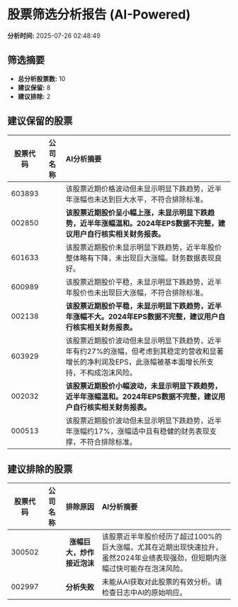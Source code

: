# 股票筛选分析报告 (AI-Powered)

**分析时间:** 2025-07-26 02:48:49

## 筛选摘要

- **总分析股票数:** 10
- **建议保留:** 8
- **建议排除:** 2

## 建议保留的股票

| 股票代码 | 公司名称 | AI分析摘要 |
|:---:|:---:|:---|
| 603893 |  | 该股票近期价格波动但未显示明显下跌趋势，近半年涨幅也未达到巨大水平，不符合排除标准。 |
| 002850 |  | **该股票近期股价呈小幅上涨，未显示明显下跌趋势，近半年涨幅温和。2024年EPS数据不完整，建议用户自行核实相关财务报表。** |
| 601633 |  | 该股票近期股价未显示明显下跌趋势，近半年股价整体略有下降，未出现巨大涨幅。财务数据表现良好。 |
| 600989 |  | 该股票近期股价平稳，未显示明显下跌趋势，近半年股价也未出现巨大涨幅，不符合排除标准。 |
| 002138 |  | **该股票近期股价平稳，未显示明显下跌趋势，近半年涨幅不大。2024年EPS数据不完整，建议用户自行核实相关财务报表。** |
| 603929 |  | 该股票近期股价波动但未显示明显下跌趋势，近半年有约27%的涨幅，但考虑到其稳定的营收和显著增长的净利润及EPS，此涨幅被基本面增长所支持，不构成泡沫风险。 |
| 002032 |  | **该股票近期股价小幅波动，未显示明显下跌趋势，近半年涨幅温和。2024年EPS数据不完整，建议用户自行核实相关财务报表。** |
| 000513 |  | 该股票近期股价波动但未显示明显下跌趋势，近半年涨幅约17%，涨幅适中且有稳健的财务表现支撑，不符合排除标准。 |

## 建议排除的股票

| 股票代码 | 公司名称 | 排除原因 | AI分析摘要 |
|:---:|:---:|:---:|:---|
| 300502 |  | **涨幅巨大，炒作接近泡沫** | 该股票近半年股价经历了超过100%的巨大涨幅，尤其在近期出现快速拉升，虽然2024年业绩表现强劲，但短期内涨幅过快可能存在泡沫风险。 |
| 002997 |  | **分析失败** | 未能从AI获取对此股票的有效分析。请检查日志中AI的原始响应。 |
